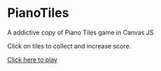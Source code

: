 # PianoTiles
A addictive copy of Piano Tiles game in Canvas JS

Click on tiles to collect and increase score.

[Click here to play](https://riteshkukreja.github.io/PianoTiles/)

